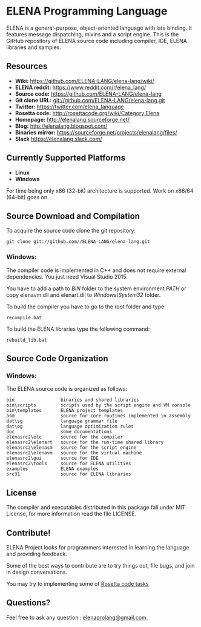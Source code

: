 # ELENA Programming Language

ELENA is a general-purpose, object-oriented language with late binding. It features message dispatching, mixins and a script engine.
This is the GitHub repository of ELENA source code including compiler, IDE, ELENA libraries and samples.

## Resources
- **Wiki:** <https://github.com/ELENA-LANG/elena-lang/wiki/>
- **ELENA reddit:** <https://www.reddit.com/r/elena_lang/>
- **Source code:** <https://github.com/ELENA-LANG/elena-lang>
- **Git clone URL:** <git://github.com/ELENA-LANG/elena-lang.git>
- **Twitter:** <https://twitter.com/elena_language>
- **Rosetta code:** <http://rosettacode.org/wiki/Category:Elena>
- **Homepage:** <http://elenalang.sourceforge.net/>
- **Blog:** <http://elenalang.blogspot.com/>
- **Binaries mirror:** <https://sourceforge.net/projects/elenalang/files/>
- **Slack** <https://elenalang.slack.com/>

## Currently Supported Platforms

- **Linux**
- **Windows**

For time being only x86 (32-bit) architecture is supported. Work on x86/64 (64-bit) goes on.

## Source Download and Compilation

To acquire the source code clone the git repository:

    git clone git://github.com//ELENA-LANG/elena-lang.git

### Windows:

The compiler code is implemented in C++ and does not require external dependencies. You just need Visual Studio 2015.

You have to add a path to _BIN_ folder to the system environment *PATH* or copy elenavm.dll and elenart.dll to _Windows\System32_ folder.

To build the compiler you have to go to the root folder and type:

    recompile.bat

To build the ELENA libraries type the following command:

    rebuild_lib.bat

## Source Code Organization

### Windows:

The ELENA source code is organized as follows:

    bin                 binaries and shared libraries
    bin\scripts         scripts used by the script engine and VM console
    bin\templates       ELENA project templates
    asm                 source for core routines implemented in assembly
    dat\sg              language grammar file            
    dat\og              language optimization rules
    doc                 some documentations
    elenasrc2\elc       source for the compiler
    elenasrc2\elenart   source for the run-time shared library
    elenasrc2\elenasm   source for the script engine
    elenasrc2\elenavm   source for the virtual machine
    elenasrc2\gui       source for IDE
    elenasrc2\tools     source for ELENA utilities
    examples            ELENA examples
    src31               source for ELENA libraries

## License

The compiler and executables distributed in this package fall under MIT License, 
for more information read the file LICENSE.

## Contribute!

ELENA Project looks for programmers interested in learning the language and providing feedback.

Some of the best ways to contribute are to try things out, file bugs, and join in design conversations. 

You may try to implementing some of [Rosetta code tasks](http://rosettacode.org/wiki/Category:Elena)

## Questions?

Feel free to ask any question :  elenaprolang@gmail.com.
